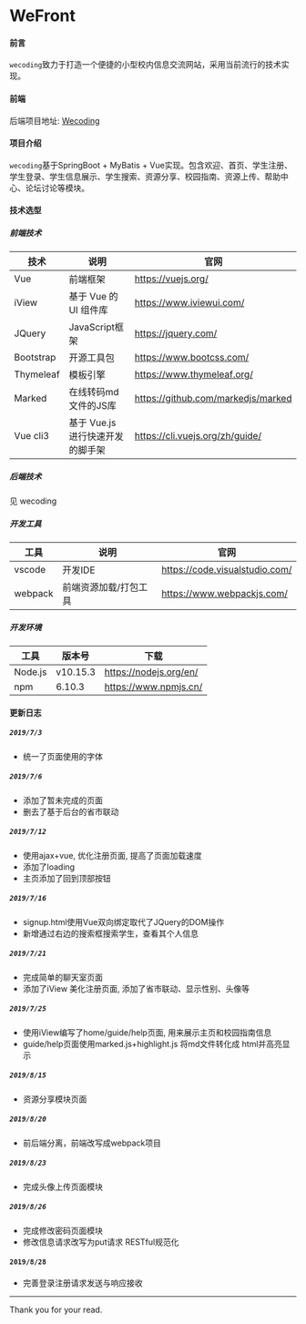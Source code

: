 # WeFront

#### 前言
`wecoding`致力于打造一个便捷的小型校内信息交流网站，采用当前流行的技术实现。
#### 前端
后端项目地址: [Wecoding](https://github.com/cangwuwuwu/wecoding)
#### 项目介绍
`wecoding`基于SpringBoot + MyBatis + Vue实现。包含欢迎、首页、学生注册、学生登录、学生信息展示、学生搜索、资源分享、校园指南、资源上传、帮助中心、论坛讨论等模块。


#### 技术选型
##### 前端技术
   
|技术      | 说明    |  官网|  
| ----- | ----- | ---- |
|Vue	|前端框架	|https://vuejs.org/|
|iView| 基于 Vue 的 UI 组件库| https://www.iviewui.com/ |
|JQuery| JavaScript框架|https://jquery.com/|
|Bootstrap|开源工具包|https://www.bootcss.com/|
|Thymeleaf|模板引擎|https://www.thymeleaf.org/|
| Marked | 在线转码md文件的JS库 | https://github.com/markedjs/marked |
| Vue cli3| 基于 Vue.js 进行快速开发的脚手架 |https://cli.vuejs.org/zh/guide/|

##### 后端技术
见 wecoding

##### 开发工具
   
| 工具      | 说明    |  官网  |
| ----- | ----- | ---- |
| vscode	| 开发IDE |	https://code.visualstudio.com/ |
| webpack | 前端资源加载/打包工具 | https://www.webpackjs.com/ |

  
##### 开发环境
  
| 工具      | 版本号    |  下载  |
| ----- | ----- | ---- |
|Node.js | v10.15.3 |https://nodejs.org/en/|
|npm | 6.10.3 | https://www.npmjs.cn/ |


#### 更新日志
##### `2019/7/3`  
* 统一了页面使用的字体
##### `2019/7/6` 
* 添加了暂未完成的页面
* 删去了基于后台的省市联动
##### `2019/7/12` 
* 使用ajax+vue,  优化注册页面,  提高了页面加载速度
* 添加了loading
* 主页添加了回到顶部按钮
##### `2019/7/16`
* signup.html使用Vue双向绑定取代了JQuery的DOM操作
* 新增通过右边的搜索框搜索学生，查看其个人信息
##### `2019/7/21`
* 完成简单的聊天室页面
* 添加了iView 美化注册页面,  添加了省市联动、显示性别、头像等
##### `2019/7/25` 
* 使用iView编写了home/guide/help页面,  用来展示主页和校园指南信息
* guide/help页面使用marked.js+highlight.js 将md文件转化成 html并高亮显示
##### `2019/8/15` 
* 资源分享模块页面
##### `2019/8/20` 
* 前后端分离，前端改写成webpack项目
##### `2019/8/23`
* 完成头像上传页面模块
##### `2019/8/26`
* 完成修改密码页面模块
* 修改信息请求改写为put请求 RESTful规范化
#### `2019/8/28`
* 完善登录注册请求发送与响应接收

---
Thank you for your read.